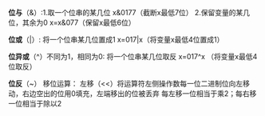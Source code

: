 **位与**（&）:1.取一个位串的某几位  x&0177（截断x最低7位） 2.保留变量的某几位，其余为0  x=x&077（保留x最低6位）  

**位或**（|）: 将一个位串某几位置成1  x=017|x（将变量x最低4位置成1）  

**位异或**（^）不同为1，相同为0: 将一个位串某几位取反  x=017^x （将变量x最低4位取反）  

**位反**（~）
移位运算：  左移（<<）将运算符左侧操作数每一位二进制位向左移动，右边空出的位用0填充，左端移出的位被丢弃
每左移一位相当于乘2；每右移一位相当于除以2
